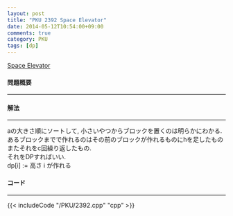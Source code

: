 ```yaml
---
layout: post
title: "PKU 2392 Space Elevator"
date: 2014-05-12T10:54:00+09:00
comments: true
category: PKU
tags: [dp]
---
```


[Space Elevator](http://poj.org/problem?id=2392)

#### 問題概要

****

#### 解法

****

aの大きさ順にソートして, 小さいやつからブロックを置くのは明らかにわかる.  
あるブロックまでで作れるのはその前のブロックが作れるものにhを足したもの  
またそれをc回繰り返したもの.  
それをDPすればいい.  
dp[i] := 高さ i が作れる  

#### コード

****

{{< includeCode "/PKU/2392.cpp" "cpp" >}}
